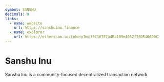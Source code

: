 ```yaml
---
symbol: SANSHU
decimals: 9
links:
  - name: website
    url: https://sanshuinu.finance
  - name: explorer
    url: https://etherscan.io/token/0xc73C167E7a4Ba109e4052f70D5466D0C312A344D
---
```


# Sanshu Inu

Sanshu Inu is a community-focused decentralized transaction network
